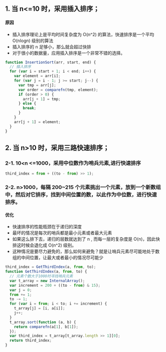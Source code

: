 ## 1.  当 n<=10 时，采用插入排序；
#### 原因
- 插入排序理论上是平均时间复杂度为 O(n^2) 的算法，快速排序是一个平均 O(nlogn) 级别的算法
- 插入排序的 n 足够小，那么就会超过快排
- 对于很小的数据量，应用插入排序是一个非常不错的选择。
```js
function InsertionSort(arr, start, end) {
  // 插入排序
  for (var i = start + 1; i < end; i++) {
    var element = arr[i];
    for (var j = i - 1; j >= start; j--) {
      var tmp = arr[j];
      var order = comparefn(tmp, element);
      if (order > 0) {
        arr[j + 1] = tmp;
      } else {
        break;
      }
    }
    arr[j + 1] = element;
  }
}

```
    
## 2.  当 n>10 时，采用三路快速排序；

### 2-1.  10<n <=1000，采用中位数作为哨兵元素,进行快速排序
```js
third_index = from + ((to - from) >> 1);
```


    
### 2-2.  n>1000，每隔 200~215 个元素挑出一个元素，放到一个新数组中，然后对它排序，找到中间位置的数，以此作为中位数，进行快速排序。
#### 优化
- 快速排序的性能瓶颈在于递归的深度
- 最坏的情况是每次的哨兵都是最小元素或者最大元素
- 如果这么排下去，递归的层数就达到了 n , 而每一层的复杂度是 O(n)，因此快排这时候会退化成 O(n^2) 级别。
- 这种情况是要尽力避免的，那么如何来避免？就是让哨兵元素尽可能地处于数组的中间位置，让最大或者最小的情况尽可能少
```js
third_index = GetThirdIndex(a, from, to);
function GetThirdIndex(a, from, to) {
  // 元素个数大于1000时寻找哨兵元素
  var t_array = new InternalArray();
  var increment = 200 + ((to - from) & 15);
  var j = 0;
  from += 1;
  to -= 1;
  for (var i = from; i < to; i += increment) {
    t_array[j] = [i, a[i]];
    j++;
  }
  t_array.sort(function (a, b) {
    return comparefn(a[1], b[1]);
  });
  var third_index = t_array[t_array.length >> 1][0];
  return third_index;
}
```